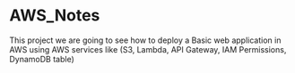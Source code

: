 # AWS_Notes
This project we are going to see how to deploy a Basic web application in AWS using AWS services like (S3, Lambda, API Gateway, IAM Permissions, DynamoDB table)



